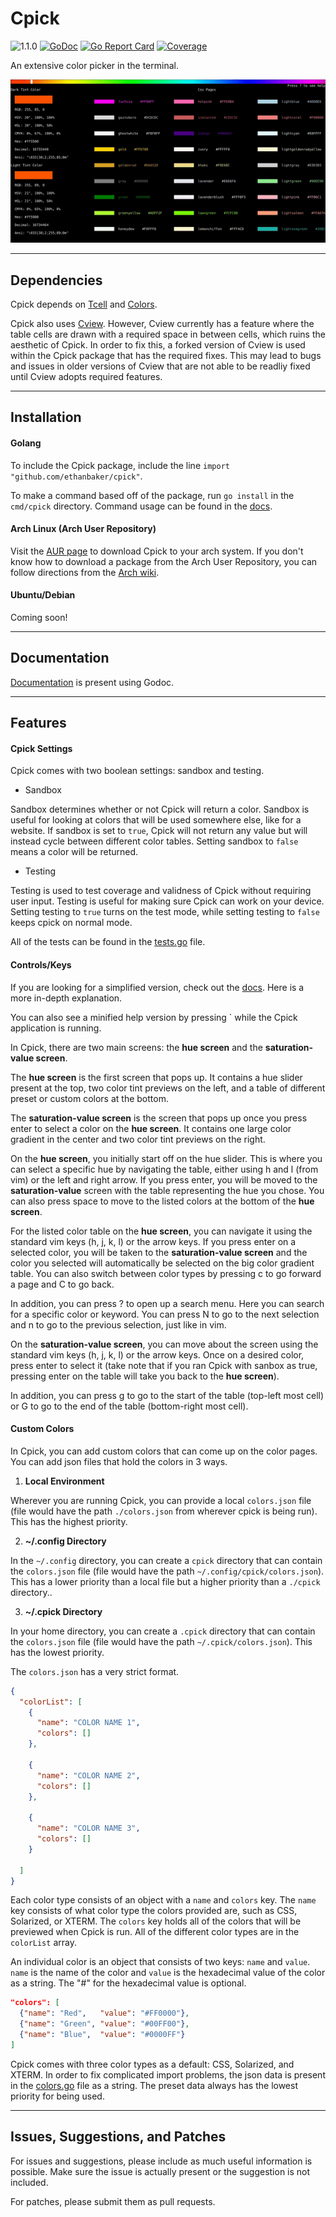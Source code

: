 # Cpick

![1.1.0](https://img.shields.io/badge/status-1.1.0-red)
[![GoDoc](https://godoc.org/github.com/ethanbaker/cpick?status.svg)](https://godoc.org/github.com/ethanbaker/cpick)
[![Go Report Card](https://goreportcard.com/badge/github.com/ethanbaker/cpick)](https://goreportcard.com/report/github.com/ethanbaker/cpick)
[![Coverage](https://gocover.io/_badge/github.com/ethanbaker/cpick)](https://gocover.io/github.com/ethanbaker/cpick)


An extensive color picker in the terminal.

![color picker image](logo.gif)

---

## Dependencies

Cpick depends on [Tcell](github.com/gdamore/tcell) and [Colors](github.com/ethanbaker/colors).

Cpick also uses [Cview](gitlab.com/tslocum/cview). However, Cview currently has a feature where the table cells are drawn with a required space in between cells, which ruins the aesthetic of Cpick. In order to fix this, a forked version of Cview is used within the Cpick package that has the required fixes. This may lead to bugs and issues in older versions of Cview that are not able to be readliy fixed until Cview adopts required features.

---

## Installation

#### Golang 

To include the Cpick package, include the line `import "github.com/ethanbaker/cpick"`.

To make a command based off of the package, run `go install` in the
`cmd/cpick` directory. Command usage can be found in the [docs](https://godoc.org/github.com/ethanbaker/cpick).

#### Arch Linux (Arch User Repository)

Visit the [AUR page](https://aur.archlinux.org) to download Cpick to your arch system. If you don't know how to download a package from the Arch User Repository, you can follow directions from the [Arch wiki](https://wiki.archlinux.org/index.php/Arch_User_Repository#Installing_packages).

#### Ubuntu/Debian

Coming soon!

---

## Documentation

[Documentation](https://godoc.org/github.com/ethanbaker/cpick) is present using Godoc.

---

## Features

#### Cpick Settings

Cpick comes with two boolean settings: sandbox and testing.

* Sandbox

Sandbox determines whether or not Cpick will return a color. Sandbox is useful for looking at colors that will be used somewhere else, like for a website. If sandbox is set to `true`, Cpick will not return any value but will instead cycle between different color tables. Setting sandbox to `false` means a color will be returned. 

* Testing

Testing is used to test coverage and validness of Cpick without requiring user input. Testing is useful for making sure Cpick can work on your device. Setting testing to `true` turns on the test mode, while setting testing to `false` keeps cpick on normal mode.

All of the tests can be found in the [tests.go](https://github.com/ethanbaker/cpick/blob/master/tests.go) file.

#### Controls/Keys

If you are looking for a simplified version, check out the [docs](https://github.com/ethanbaker/cpick/blob/master/colors.go). Here is a more in-depth explanation.

You can also see a minified help version by pressing \` while the Cpick application is running.

In Cpick, there are two main screens: the **hue screen** and the **saturation-value screen**.

The **hue screen** is the first screen that pops up. It contains a hue slider present at the top, two color tint previews on the left, and a table of different preset or custom colors at the bottom.

The **saturation-value screen** is the screen that pops up once you press enter to select a color on the **hue screen**. It contains one large color gradient in the center and two color tint previews on the right.

On the **hue screen**, you initially start off on the hue slider. This is where you can select a specific hue by navigating the table, either using h and l (from vim) or the left and right arrow. If you press enter, you will be moved to the **saturation-value** screen with the table representing the hue you chose. You can also press space to move to the listed colors at the bottom of the **hue screen**.

For the listed color table on the **hue screen**, you can navigate it using the standard vim keys (h, j, k, l) or the arrow keys. If you press enter on a selected color, you will be taken to the **saturation-value screen** and the color you selected will automatically be selected on the big color gradient table. You can also switch between color types by pressing c to go forward a page and C to go back.

In addition, you can press ? to open up a search menu. Here you can search for a specific color or keyword. You can press N to go to the next selection and n to go to the previous selection, just like in vim. 

On the **saturation-value screen**, you can move about the screen using the standard vim keys (h, j, k, l) or the arrow keys. Once on a desired color, press enter to select it (take note that if you ran Cpick with sanbox as true, pressing enter on the table will take you back to the **hue screen**).

In addition, you can press g to go to the start of the table (top-left most cell) or G to go to the end of the table (bottom-right most cell).

#### Custom Colors

In Cpick, you can add custom colors that can come up on the color pages. You can add json files that hold the colors in 3 ways.

1. **Local Environment**

Wherever you are running Cpick, you can provide a local `colors.json` file (file would have the path `./colors.json` from wherever cpick is being run). This has the highest priority.

2. **~/.config Directory**

In the `~/.config` directory, you can create a `cpick` directory that can contain the `colors.json` file (file would have the path `~/.config/cpick/colors.json`). This has a lower priority than a local file but a higher priority than a `./cpick` directory..

3. **~/.cpick Directory**

In your home directory, you can create a `.cpick` directory that can contain the `colors.json` file (file would have the path `~/.cpick/colors.json`). This has the lowest priority.

The `colors.json` has a very strict format. 

~~~json
{
  "colorList": [
    {
      "name": "COLOR NAME 1",
      "colors": []
    },

    {	
      "name": "COLOR NAME 2",
      "colors": []
    },

    {	
      "name": "COLOR NAME 3",
      "colors": []
    }

  ]
}
~~~

Each color type consists of an object with a `name` and `colors` key. The `name` key consists of what color type the colors provided are, such as CSS, Solarized, or XTERM. The `colors` key holds all of the colors that will be previewed when Cpick is run. All of the different color types are in the `colorList` array.

An individual color is an object that consists of two keys: `name` and `value`. `name` is the name of the color and `value` is the hexadecimal value of the color as a string. The "#" for the hexadecimal value is optional.

~~~json
"colors": [
  {"name": "Red",   "value": "#FF0000"},
  {"name": "Green", "value": "#00FF00"},
  {"name": "Blue",  "value": "#0000FF"}
]
~~~

Cpick comes with three color types as a default: CSS, Solarized, and XTERM. In order to fix complicated import problems, the json data is present in the [colors.go](https://github.com/ethanbaker/cpick/blob/master/colors.go) file as a string. The preset data always has the lowest priority for being used.

---

## Issues, Suggestions, and Patches

For issues and suggestions, please include as much useful information is possible. Make sure the issue is actually present or the suggestion is not included.

For patches, please submit them as pull requests.
